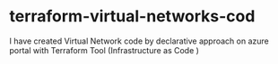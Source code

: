 # terraform-virtual-networks-cod
I have created Virtual Network code by declarative approach on azure portal with Terraform Tool (Infrastructure as Code )
